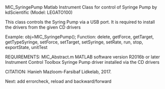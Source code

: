 
MIC_SyringePump Matlab Instrument Class for control of
Syringe Pump by kdScientific (Model: LEGATO100)

This class controls the Syring Pump via a USB port. It is required to
install the drivers from the given CD drivers

Example: obj=MIC_SyringePump();
Function: delete, getForce, getTarget, getTypeSyringe, setForce,
setTarget, setSyringe, setRate, run, stop, exportState, unitTest

REQUIREMENTS:
MIC_Abstract.m
MATLAB software version R2016b or later
Instrument Control Toolbox
Syringe Pump driver installed via the CD drivers

CITATION: Hanieh Mazloom-Farsibaf  Lidkelab, 2017.

Next: add errorcheck, reload and backward/forward

